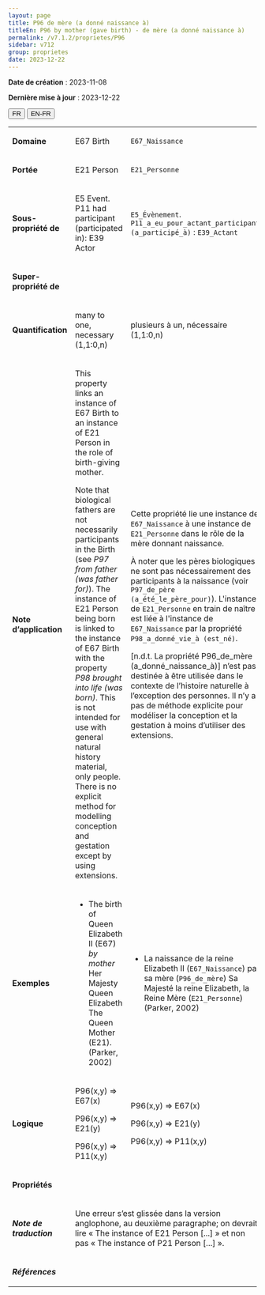 ```yaml
---
layout: page
title: P96 de mère (a donné naissance à)
titleEn: P96 by mother (gave birth) - de mère (a donné naissance à)
permalink: /v7.1.2/proprietes/P96
sidebar: v712
group: proprietes
date: 2023-12-22
---
```


**Date de création** : 2023-11-08

**Dernière mise à jour** : 2023-12-22

<div class="lang-buttons">
 <button id="fr" class="activate">FR</button>
 <button id="en-fr">EN-FR</button>
</div>

<table>
<tbody>
<tr>
<td><p><strong>Domaine</strong></p></td>
<td class="en">
<p>E67 Birth</p>
</td>
<td>
<p><code class="language-plaintext highlighter-rouge">E67_Naissance</code></p>
</td>
</tr>
<tr>
<td><p><strong>Portée</strong></p></td>
<td class="en">
<p>E21 Person</p>
</td>
<td>
<p><code class="language-plaintext highlighter-rouge">E21_Personne</code></p>
</td>
</tr>
<tr>
<td><p><strong>Sous-propriété de</strong></p></td>
<td class="en">
<p>E5 Event. P11 had participant (participated in): E39 Actor</p>
</td>
<td>
<p><code class="language-plaintext highlighter-rouge">E5_Évènement</code>. <code class="language-plaintext highlighter-rouge">P11_a_eu_pour_actant_participant (a_participé_à)</code> : <code class="language-plaintext highlighter-rouge">E39_Actant</code></p>
</td>
</tr>
<tr>
<td><p><strong>Super-propriété de</strong></p></td>
<td class="en">
</td>
<td>
</td>
</tr>
<tr>
<td><p><strong>Quantification</strong></p></td>
<td class="en">
<p>many to one, necessary (1,1:0,n)</p>
</td>
<td>
<p>plusieurs à un, nécessaire (1,1:0,n)</p>
</td>
</tr>
<tr>
<td><p><strong>Note d’application</strong></p></td>
<td class="en">
<p>This property links an instance of E67 Birth to an instance of E21 Person in the role of birth-giving mother.<strong></strong></p>
<p>Note that biological fathers are not necessarily participants in the Birth (see <em>P97</em> <em>from father (was father for)</em>). The instance of E21 Person being born is linked to the instance of E67 Birth with the property <em>P98</em> <em>brought into life (was born)</em>. This is not intended for use with general natural history material, only people. There is no explicit method for modelling conception and gestation except by using extensions.</p>
</td>
<td>
<p>Cette propriété lie une instance de <code class="language-plaintext highlighter-rouge">E67_Naissance</code> à une instance de <code class="language-plaintext highlighter-rouge">E21_Personne</code> dans le rôle de la mère donnant naissance.</p>
<p>À noter que les pères biologiques ne sont pas nécessairement des participants à la naissance (voir <code class="language-plaintext highlighter-rouge">P97_de_père (a_été_le_père_pour)</code>). L'instance de <code class="language-plaintext highlighter-rouge">E21_Personne</code> en train de naître est liée à l'instance de <code class="language-plaintext highlighter-rouge">E67_Naissance</code> par la propriété <code class="language-plaintext highlighter-rouge">P98_a_donné_vie_à (est_né)</code>.</p>
<p>[n.d.t. La propriété P96_de_mère (a_donné_naissance_à)] n’est pas destinée à être utilisée dans le contexte de l’histoire naturelle à l’exception des personnes. Il n’y a pas de méthode explicite pour modéliser la conception et la gestation à moins d’utiliser des extensions.</p>
</td>
</tr>
<tr>
<td><p><strong>Exemples</strong></p></td>
<td class="en">
<ul>
<li><p>The birth of Queen Elizabeth II (E67) <em>by mother</em> Her Majesty Queen Elizabeth The Queen Mother (E21). (Parker, 2002)</p>
</li>
</ul>
</td>
<td>
<ul>
<li><p>La naissance de la reine Elizabeth II (<code class="language-plaintext highlighter-rouge">E67_Naissance</code>) par sa mère (<code class="language-plaintext highlighter-rouge">P96_de_mère</code>) Sa Majesté la reine Elizabeth, la Reine Mère (<code class="language-plaintext highlighter-rouge">E21_Personne</code>) (Parker, 2002)</p>
</li>
</ul>
</td>
</tr>
<tr>
<td><p><strong>Logique</strong></p></td>
<td class="en">
<p>P96(x,y) ⇒ E67(x)<strong></strong></p>
<p>P96(x,y) ⇒ E21(y)</p>
<p>P96(x,y) ⇒ P11(x,y)</p>
</td>
<td>
<p>P96(x,y) ⇒ E67(x)<strong></strong></p>
<p>P96(x,y) ⇒ E21(y)</p>
<p>P96(x,y) ⇒ P11(x,y)</p>
</td>
</tr>
<tr>
<td><p><strong>Propriétés</strong></p></td>
<td class="en">
</td>
<td>
</td>
</tr>
<tr>
<td><p><strong><em>Note de traduction</em></strong></p></td>
<td colspan="2">
<p>Une erreur s’est glissée dans la version anglophone, au deuxième paragraphe; on devrait lire « The instance of E21 Person [...] » et non pas « The instance of P21 Person [...] ».</p>
</td>
</tr>
<tr>
<td><p><strong><em>Références</em></strong></p></td>
<td colspan="2">
<p><em></em></p>
</td>
</tr>
</tbody>
</table>
